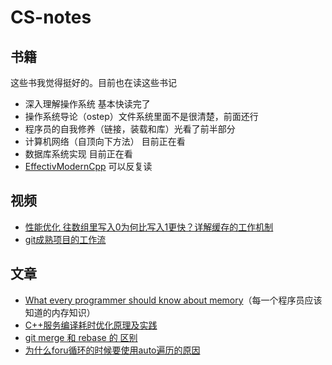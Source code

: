 # CS-notes

## 书籍

这些书我觉得挺好的。目前也在读这些书记

- 深入理解操作系统 基本快读完了
- 操作系统导论（ostep）文件系统里面不是很清楚，前面还行
- 程序员的自我修养（链接，装载和库）光看了前半部分
- 计算机网络（自顶向下方法） 目前正在看
- 数据库系统实现 目前正在看
- [EffectivModernCpp](https://github.com/CnTransGroup/EffectiveModernCppChinese/tree/master/src) 可以反复读

## 视频

- [性能优化 往数组里写入0为何比写入1更快？详解缓存的工作机制](https://www.bilibili.com/video/BV1gu41117bW/?spm_id_from=333.880.my_history.page.click&vd_source=f1c89669d341702064db968ba68bdc30)
- [git成熟项目的工作流](https://www.bilibili.com/video/BV19e4y1q7JJ/)

## 文章

- [What every programmer should know about memory](https://zhuanlan.zhihu.com/p/611133924)（每一个程序员应该知道的内存知识）
- [C++服务编译耗时优化原理及实践](https://tech.meituan.com/2020/12/10/apache-kylin-practice-in-meituan.html)
- [git merge 和 rebase 的 区别](https://www.cnblogs.com/FraserYu/p/11192840.html)
- [为什么foru循环的时候要使用auto遍历的原因](https://www.zhihu.com/question/355171938/answer/899154458)

